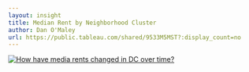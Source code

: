 ```yaml
---
layout: insight
title: Median Rent by Neighborhood Cluster
author: Dan O'Maley
url: https://public.tableau.com/shared/9533M5MST?:display_count=no
---
```


<div class="embed-tableau">

<div class='tableauPlaceholder' id='viz1495642472674' style='position: relative'><noscript><a href='#'><img alt='How have media rents changed in DC over time? ' src='https:&#47;&#47;public.tableau.com&#47;static&#47;images&#47;95&#47;9533M5MST&#47;1_rss.png' style='border: none' /></a></noscript><object class='tableauViz'  style='display:none;'><param name='host_url' value='https%3A%2F%2Fpublic.tableau.com%2F' /> <param name='path' value='shared&#47;9533M5MST' /> <param name='toolbar' value='yes' /><param name='static_image' value='https:&#47;&#47;public.tableau.com&#47;static&#47;images&#47;95&#47;9533M5MST&#47;1.png' /> <param name='animate_transition' value='yes' /><param name='display_static_image' value='yes' /><param name='display_spinner' value='yes' /><param name='display_overlay' value='yes' /><param name='display_count' value='yes' /></object></div>                <script type='text/javascript'>                    var divElement = document.getElementById('viz1495642472674');                    var vizElement = divElement.getElementsByTagName('object')[0];                    vizElement.style.width='1020px';vizElement.style.height='1033px';                    var scriptElement = document.createElement('script');                    scriptElement.src = 'https://public.tableau.com/javascripts/api/viz_v1.js';                    vizElement.parentNode.insertBefore(scriptElement, vizElement);                </script>

</div>

<!--To link to the documentation about a specific datasource, you can do it like this: [Learn about REAC scores]({{site.baseurl}}/data/reac_scores.html). This should correspond to a file stored in the /docs/data folder, with .md changed to .html in the link.--> 